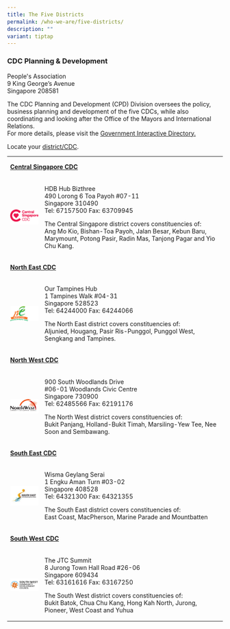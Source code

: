 ```yaml
---
title: The Five Districts
permalink: /who-we-are/five-districts/
description: ""
variant: tiptap
---
```

<h3>CDC Planning &amp; Development</h3>
<p>People's Association
<br>9 King George’s Avenue
<br>Singapore 208581</p>
<p>The CDC Planning and Development (CPD) Division oversees the policy, business
planning and development of the five CDCs, while also coordinating and
looking after the Office of the Mayors and International Relations.
<br>For more details, please visit the <a href="https://www.sgdi.gov.sg/ministries/mccy/statutory-boards/pa/departments/partnership" rel="noopener noreferrer nofollow" target="_blank">Government Interactive Directory.</a>
</p>
<p>Locate your <a href="https://www.gowhere.gov.sg/cdc" rel="noopener noreferrer nofollow" target="_blank">district/CDC</a>.</p>
<p></p>
<table style="minWidth: 50px">
<colgroup>
<col>
<col>
</colgroup>
<tbody>
<tr>
<td rowspan="1" colspan="2">
<p><strong><a href="https://centralsingapore.cdc.gov.sg" rel="noopener noreferrer nofollow" target="_blank">Central Singapore CDC</a></strong>
</p>
</td>
</tr>
<tr>
<td rowspan="1" colspan="1">
<div class="isomer-image-wrapper">
<img style="width:160px; float:left;right-margin:20px;" height="auto" width="100%" alt="Ngee Ann Kongsi (NAK) – CDC COVID-19 Relief Fund (COVID Relief Fund)" src="/images/CDC%20Logos/01.png">
</div>
</td>
<td rowspan="1" colspan="1">
<p>HDB Hub Bizthree
<br>490 Lorong 6 Toa Payoh #07-11
<br>Singapore 310490
<br>Tel: 67157500 Fax: 63709945
<br>
</p>
<p>The Central Singapore district covers constituencies of:
<br>Ang Mo Kio, Bishan-Toa Payoh, Jalan Besar, Kebun Baru, Marymount, Potong
Pasir, Radin Mas, Tanjong Pagar and Yio Chu Kang.</p>
</td>
</tr>
<tr>
<td rowspan="1" colspan="2">
<p><strong><a href="https://northeast.cdc.gov.sg" rel="noopener noreferrer nofollow" target="_blank">North East CDC</a></strong>
</p>
</td>
</tr>
<tr>
<td rowspan="1" colspan="1">
<div class="isomer-image-wrapper">
<img style="width:160px; float:left;right-margin:20px;" height="auto" width="100%" alt="Ngee Ann Kongsi (NAK) – CDC COVID-19 Relief Fund (COVID Relief Fund)" src="/images/CDC%20Logos/02.png">
</div>
</td>
<td rowspan="1" colspan="1">
<p>Our Tampines Hub
<br>1 Tampines Walk #04-31
<br>Singapore 528523
<br>Tel: 64244000 Fax: 64244066
<br>
</p>
<p>The North East district covers constituencies of:
<br>Aljunied, Hougang, Pasir Ris-Punggol, Punggol West, Sengkang and Tampines.</p>
</td>
</tr>
<tr>
<td rowspan="1" colspan="2">
<p><strong><a href="https://northwest.cdc.gov.sg" rel="noopener noreferrer nofollow" target="_blank">North West CDC</a></strong>
</p>
</td>
</tr>
<tr>
<td rowspan="1" colspan="1">
<div class="isomer-image-wrapper">
<img style="width:160px; float:left;right-margin:20px;" height="auto" width="100%" alt="Ngee Ann Kongsi (NAK) – CDC COVID-19 Relief Fund (COVID Relief Fund)" src="/images/CDC%20Logos/03.png">
</div>
</td>
<td rowspan="1" colspan="1">
<p>900 South Woodlands Drive
<br>#06-01 Woodlands Civic Centre
<br>Singapore 730900
<br>Tel: 62485566 Fax: 62191176
<br>
</p>
<p>The North West district covers constituencies of:
<br>Bukit Panjang, Holland-Bukit Timah, Marsiling-Yew Tee, Nee Soon and Sembawang.</p>
</td>
</tr>
<tr>
<td rowspan="1" colspan="2">
<p><strong><a href="https://southeast.cdc.gov.sg" rel="noopener noreferrer nofollow" target="_blank">South East CDC</a></strong>
</p>
</td>
</tr>
<tr>
<td rowspan="1" colspan="1">
<div class="isomer-image-wrapper">
<img style="width:160px; float:left;right-margin:20px;" height="auto" width="100%" alt="Ngee Ann Kongsi (NAK) – CDC COVID-19 Relief Fund (COVID Relief Fund)" src="/images/CDC%20Logos/south-east-cdc-(1).jpg">
</div>
</td>
<td rowspan="1" colspan="1">
<p>Wisma Geylang Serai
<br>1 Engku Aman Turn #03-02
<br>Singapore 408528
<br>Tel: 64321300 Fax: 64321355
<br>
</p>
<p>The South East district covers constituencies of:
<br>East Coast, MacPherson, Marine Parade and Mountbatten</p>
</td>
</tr>
<tr>
<td rowspan="1" colspan="2">
<p><strong><a href="https://southwest.cdc.gov.sg" rel="noopener noreferrer nofollow" target="_blank">South West CDC</a></strong>
</p>
</td>
</tr>
<tr>
<td rowspan="1" colspan="1">
<div class="isomer-image-wrapper">
<img style="width:160px; float:left;right-margin:20px;" height="auto" width="100%" alt="Ngee Ann Kongsi (NAK) – CDC COVID-19 Relief Fund (COVID Relief Fund)" src="/images/CDC%20Logos/sw_cdc_logo_fa-1-(1).png">
</div>
</td>
<td rowspan="1" colspan="1">
<p>The JTC Summit
<br>8 Jurong Town Hall Road #26-06
<br>Singapore 609434
<br>Tel: 63161616 Fax: 63167250
<br>
</p>
<p>The South West district covers constituencies of:
<br>Bukit Batok, Chua Chu Kang, Hong Kah North, Jurong, Pioneer, West Coast
and Yuhua</p>
</td>
</tr>
</tbody>
</table>
<p></p>